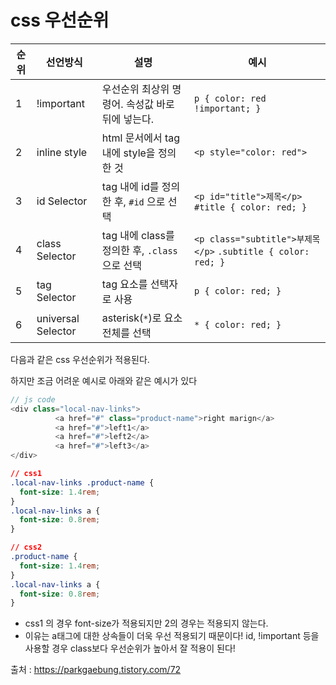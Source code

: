 # css  우선순위

| 순위 | 선언방식           | 설명                                             | 예시                                                         |
| ---- | ------------------ | ------------------------------------------------ | ------------------------------------------------------------ |
| 1    | !important         | 우선순위 최상위 명령어. 속성값 바로 뒤에 넣는다. | `p { color: red !important; }`                               |
| 2    | inline style       | html 문서에서 tag 내에 style을 정의한 것         | `<p style="color: red">`                                     |
| 3    | id Selector        | tag 내에 id를 정의한 후, `#id` 으로 선택         | `<p id="title">제목</p>` `#title { color: red; }`            |
| 4    | class Selector     | tag 내에 class를 정의한 후, `.class` 으로 선택   | `<p class="subtitle">부제목</p>` `.subtitle { color: red; }` |
| 5    | tag Selector       | tag 요소를 선택자로 사용                         | `p { color: red; }`                                          |
| 6    | universal Selector | asterisk(`*`)로 요소 전체를 선택                 | `* { color: red; } `                                         |

다음과 같은 css 우선순위가 적용된다.

하지만 조금 어려운 예시로 아래와 같은 예시가 있다

```js
// js code
<div class="local-nav-links">
          <a href="#" class="product-name">right marign</a>
          <a href="#">left1</a>
          <a href="#">left2</a>
          <a href="#">left3</a>
</div>
```

```css
// css1
.local-nav-links .product-name {
  font-size: 1.4rem;
}
.local-nav-links a {
  font-size: 0.8rem;
}
```

```css
// css2
.product-name {
  font-size: 1.4rem;
}
.local-nav-links a {
  font-size: 0.8rem;
}
```

- css1 의 경우 font-size가 적용되지만 2의 경우는 적용되지 않는다.
- 이유는 a태그에 대한 상속들이 더욱 우선 적용되기 때문이다! id, !important 등을 사용할 경우 class보다 우선순위가 높아서 잘 적용이 된다! 



출처 : https://parkgaebung.tistory.com/72